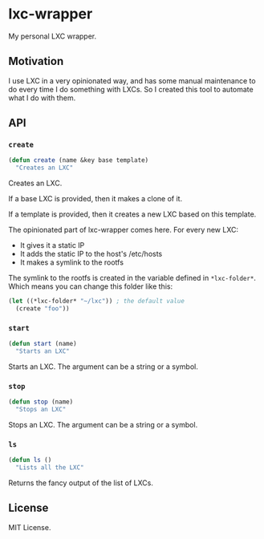 # lxc-wrapper

My personal LXC wrapper.

## Motivation

I use LXC in a very opinionated way, and has some manual maintenance
to do every time I do something with LXCs. So I created this tool to
automate what I do with them.

## API

### `create`

```lisp
(defun create (name &key base template)
  "Creates an LXC"
```

Creates an LXC.

If a base LXC is provided, then it makes a clone of it.

If a template is provided, then it creates a new LXC based on this
template.

The opinionated part of lxc-wrapper comes here. For every new LXC:

- It gives it a static IP
- It adds the static IP to the host's /etc/hosts
- It makes a symlink to the rootfs

The symlink to the rootfs is created in the variable defined in
`*lxc-folder*`. Which means you can change this folder like this:

```lisp
(let ((*lxc-folder* "~/lxc")) ; the default value
  (create "foo"))
```

### `start`

```lisp
(defun start (name)
  "Starts an LXC"
```

Starts an LXC. The argument can be a string or a symbol.

### `stop`

```lisp
(defun stop (name)
  "Stops an LXC"
```

Stops an LXC. The argument can be a string or a symbol.

### `ls`

```lisp
(defun ls ()
  "Lists all the LXC"
```

Returns the fancy output of the list of LXCs.

## License

MIT License.
